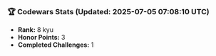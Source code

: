 ### 🏆 Codewars Stats (Updated: 2025-07-05 07:08:10 UTC)

- **Rank:** 8 kyu
- **Honor Points:** 3
- **Completed Challenges:** 1
